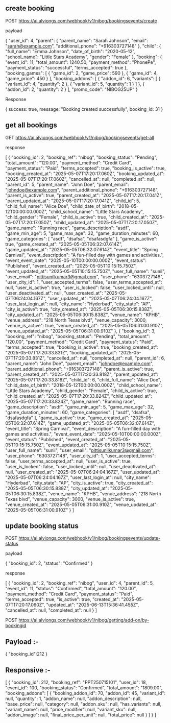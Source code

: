## create booking 

POST https://ai.alviongs.com/webhook/v1/nibog/bookingsevents/create

payload

{
  "user_id": 4,
  "parent": {
    "parent_name": "Sarah Johnson",
    "email": "sarah@example.com",
    "additional_phone": "+916303727148"
  },
  "child": {
    "full_name": "Emma Johnson",
    "date_of_birth": "2020-05-12",
    "school_name": "Little Stars Academy",
    "gender": "Female"
  },
  "booking": {
    "event_id": 11,
    "total_amount": 1240.50,
    "payment_method": "PhonePe",
    "payment_status": "successful",
    "terms_accepted": true
  },
  "booking_games": [
    {
      "game_id": 2,
      "game_price": 590
    },
    {
      "game_id": 4,
      "game_price": 450
    }
  ],
  "booking_addons": [
    {
      "addon_id": 6,
      "variants": [
        { "variant_id": 4, "quantity": 2 },
        { "variant_id": 5, "quantity": 1 }
      ]
    },
    {
      "addon_id": 2,
      "quantity": 2
    }
  ],
  "promo_code": "NIBOG25UP"
}

Response

{
  success: true,
  message: "Booking created successfully",
  booking_id: 31
}

## get all bookings

GET https://ai.alviongs.com/webhook/v1/nibog/bookingsevents/get-all


response

[
    {
        "booking_id": 2,
        "booking_ref": "nibog",
        "booking_status": "Pending",
        "total_amount": "120.00",
        "payment_method": "Credit Card",
        "payment_status": "Paid",
        "terms_accepted": true,
        "booking_is_active": true,
        "booking_created_at": "2025-05-07T17:20:17.060Z",
        "booking_updated_at": "2025-05-07T17:20:17.060Z",
        "cancelled_at": null,
        "completed_at": null,
        "parent_id": 5,
        "parent_name": "John Doe",
        "parent_email": "johndoe@example.com",
        "parent_additional_phone": "+916303727148",
        "parent_is_active": true,
        "parent_created_at": "2025-05-07T17:20:17.041Z",
        "parent_updated_at": "2025-05-07T17:20:17.041Z",
        "child_id": 5,
        "child_full_name": "Alice Doe",
        "child_date_of_birth": "2018-05-12T00:00:00.000Z",
        "child_school_name": "Little Stars Academy",
        "child_gender": "Female",
        "child_is_active": true,
        "child_created_at": "2025-05-07T17:20:17.050Z",
        "child_updated_at": "2025-05-07T17:20:17.050Z",
        "game_name": "Running race",
        "game_description": "asdf",
        "game_min_age": 5,
        "game_max_age": 32,
        "game_duration_minutes": 60,
        "game_categories": [
            "asdf",
            "dsafsa",
            "dsafasdgfa"
        ],
        "game_is_active": true,
        "game_created_at": "2025-05-05T06:32:07.614Z",
        "game_updated_at": "2025-05-05T06:32:07.614Z",
        "event_title": "Spring Carnival",
        "event_description": "A fun-filled day with games and activities.",
        "event_event_date": "2025-05-10T00:00:00.000Z",
        "event_status": "Published",
        "event_created_at": "2025-05-05T10:15:15.750Z",
        "event_updated_at": "2025-05-05T10:15:15.750Z",
        "user_full_name": "sunil",
        "user_email": "pittisunilkumar3@gmail.com",
        "user_phone": "6303727148",
        "user_city_id": 1,
        "user_accepted_terms": false,
        "user_terms_accepted_at": null,
        "user_is_active": true,
        "user_is_locked": false,
        "user_locked_until": null,
        "user_deactivated_at": null,
        "user_created_at": "2025-05-07T06:24:04.167Z",
        "user_updated_at": "2025-05-07T06:24:04.167Z",
        "user_last_login_at": null,
        "city_name": "Hyderbad",
        "city_state": "AP",
        "city_is_active": true,
        "city_created_at": "2025-05-05T06:30:15.838Z",
        "city_updated_at": "2025-05-05T06:30:15.838Z",
        "venue_name": "KPHB",
        "venue_address": "218 North Texas blvd",
        "venue_capacity": 3000,
        "venue_is_active": true,
        "venue_created_at": "2025-05-05T06:31:00.910Z",
        "venue_updated_at": "2025-05-05T06:31:00.910Z"
    },
    {
        "booking_id": 3,
        "booking_ref": "nibog",
        "booking_status": "Pending",
        "total_amount": "120.00",
        "payment_method": "Credit Card",
        "payment_status": "Paid",
        "terms_accepted": true,
        "booking_is_active": true,
        "booking_created_at": "2025-05-07T17:20:33.831Z",
        "booking_updated_at": "2025-05-07T17:20:33.831Z",
        "cancelled_at": null,
        "completed_at": null,
        "parent_id": 6,
        "parent_name": "John Doe",
        "parent_email": "johndoe@example.com",
        "parent_additional_phone": "+916303727148",
        "parent_is_active": true,
        "parent_created_at": "2025-05-07T17:20:33.818Z",
        "parent_updated_at": "2025-05-07T17:20:33.818Z",
        "child_id": 6,
        "child_full_name": "Alice Doe",
        "child_date_of_birth": "2018-05-12T00:00:00.000Z",
        "child_school_name": "Little Stars Academy",
        "child_gender": "Female",
        "child_is_active": true,
        "child_created_at": "2025-05-07T17:20:33.824Z",
        "child_updated_at": "2025-05-07T17:20:33.824Z",
        "game_name": "Running race",
        "game_description": "asdf",
        "game_min_age": 5,
        "game_max_age": 32,
        "game_duration_minutes": 60,
        "game_categories": [
            "asdf",
            "dsafsa",
            "dsafasdgfa"
        ],
        "game_is_active": true,
        "game_created_at": "2025-05-05T06:32:07.614Z",
        "game_updated_at": "2025-05-05T06:32:07.614Z",
        "event_title": "Spring Carnival",
        "event_description": "A fun-filled day with games and activities.",
        "event_event_date": "2025-05-10T00:00:00.000Z",
        "event_status": "Published",
        "event_created_at": "2025-05-05T10:15:15.750Z",
        "event_updated_at": "2025-05-05T10:15:15.750Z",
        "user_full_name": "sunil",
        "user_email": "pittisunilkumar3@gmail.com",
        "user_phone": "6303727148",
        "user_city_id": 1,
        "user_accepted_terms": false,
        "user_terms_accepted_at": null,
        "user_is_active": true,
        "user_is_locked": false,
        "user_locked_until": null,
        "user_deactivated_at": null,
        "user_created_at": "2025-05-07T06:24:04.167Z",
        "user_updated_at": "2025-05-07T06:24:04.167Z",
        "user_last_login_at": null,
        "city_name": "Hyderbad",
        "city_state": "AP",
        "city_is_active": true,
        "city_created_at": "2025-05-05T06:30:15.838Z",
        "city_updated_at": "2025-05-05T06:30:15.838Z",
        "venue_name": "KPHB",
        "venue_address": "218 North Texas blvd",
        "venue_capacity": 3000,
        "venue_is_active": true,
        "venue_created_at": "2025-05-05T06:31:00.910Z",
        "venue_updated_at": "2025-05-05T06:31:00.910Z"
    }
]

## update booking status

POST https://ai.alviongs.com/webhook/v1/nibog/bookingsevents/update-status

payload

{
    "booking_id": 2,
    "status": "Confirmed"
}

response

[
  {
    "booking_id": 2,
    "booking_ref": "nibog",
    "user_id": 4,
    "parent_id": 5,
    "event_id": 11,
    "status": "Confirmed",
    "total_amount": "120.00",
    "payment_method": "Credit Card",
    "payment_status": "Paid",
    "terms_accepted": true,
    "is_active": true,
    "created_at": "2025-05-07T17:20:17.060Z",
    "updated_at": "2025-06-13T15:36:41.455Z",
    "cancelled_at": null,
    "completed_at": null
  }
]













POST https://ai.alviongs.com/webhook/v1/nibog/getting/add-on/by-bookingid

Payload :-
-----------

{
    "booking_id":212
}

Responsive :- 
------------


[
    {
        "booking_id": 212,
        "booking_ref": "PPT250715101",
        "user_id": 18,
        "event_id": 100,
        "booking_status": "Confirmed",
        "total_amount": "1809.00",
        "booking_addons": [
            {
                "booking_addon_id": 70,
                "addon_id": 45,
                "variant_id": null,
                "quantity": 1,
                "addon_name": null,
                "addon_description": null,
                "base_price": null,
                "category": null,
                "addon_sku": null,
                "has_variants": null,
                "variant_name": null,
                "price_modifier": null,
                "variant_sku": null,
                "addon_image": null,
                "final_price_per_unit": null,
                "total_price": null
            }
        ]
    }
]






